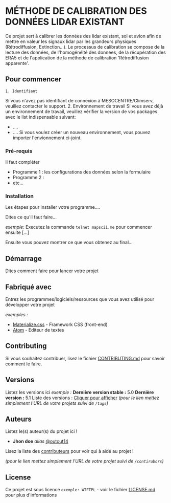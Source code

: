 # MÉTHODE DE CALIBRATION DES DONNÉES LIDAR EXISTANT


Ce projet sert à calibrer les données des lidar existant, sol et avion afin de mettre en valeur les signaux lidar par les grandeurs physiques (Rétrodiffusion, Extinction...). Le processus de calibration se compose de la lecture des données, de l'homogénéité des données, de la récupération des ERA5 et de l'application de la méthode de calibration 'Rétrodiffusion apparente'.

## Pour commencer

	1. Identifiant 
Si vous n'avez pas identifiant de connexion à MESOCENTRE/Climserv, veuillez contacter le support.
	2. Environnement de travail
Si vous avez déjà un environnement de travail, veuillez vérifier la version de vos packages avec le list indispensable suivant: 
- ....
- ....
Si vous voulez créer un nouveau environnement, vous pouvez importer l'envionnement ci-joint. 

### Pré-requis

Il faut compléter 

- Programme 1 : les configurations des données selon la formulaire
- Programme 2 : 
- etc...

### Installation

Les étapes pour installer votre programme....

Dites ce qu'il faut faire...

_exemple_: Executez la commande ``telnet mapscii.me`` pour commencer ensuite [...]


Ensuite vous pouvez montrer ce que vous obtenez au final...

## Démarrage

Dites comment faire pour lancer votre projet

## Fabriqué avec

Entrez les programmes/logiciels/ressources que vous avez utilisé pour développer votre projet

_exemples :_
* [Materialize.css](http://materializecss.com) - Framework CSS (front-end)
* [Atom](https://atom.io/) - Editeur de textes

## Contributing

Si vous souhaitez contribuer, lisez le fichier [CONTRIBUTING.md](https://example.org) pour savoir comment le faire.

## Versions
Listez les versions ici 
_exemple :_
**Dernière version stable :** 5.0
**Dernière version :** 5.1
Liste des versions : [Cliquer pour afficher](https://github.com/your/project-name/tags)
_(pour le lien mettez simplement l'URL de votre projets suivi de ``/tags``)_

## Auteurs
Listez le(s) auteur(s) du projet ici !
* **Jhon doe** _alias_ [@outout14](https://github.com/outout14)

Lisez la liste des [contributeurs](https://github.com/your/project/contributors) pour voir qui à aidé au projet !

_(pour le lien mettez simplement l'URL de votre projet suivi de ``/contirubors``)_

## License

Ce projet est sous licence ``exemple: WTFTPL`` - voir le fichier [LICENSE.md](LICENSE.md) pour plus d'informations

